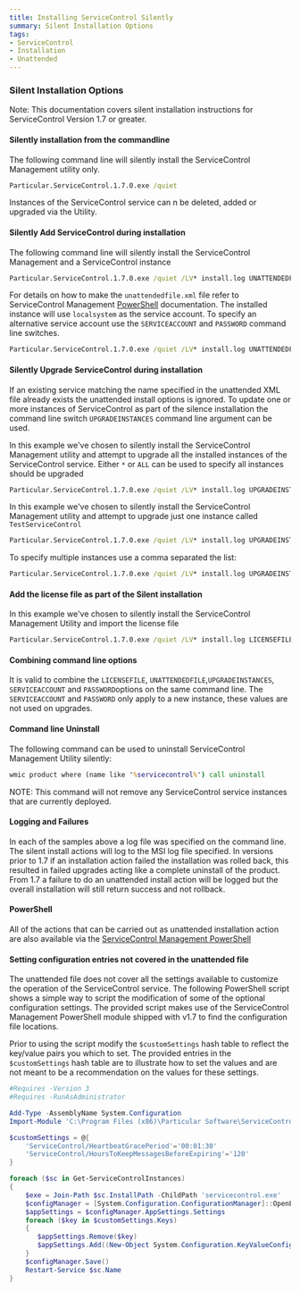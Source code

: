 ```yaml
---
title: Installing ServiceControl Silently
summary: Silent Installation Options
tags:
- ServiceControl
- Installation
- Unattended
---
```


### Silent Installation Options

Note:  This documentation covers silent installation instructions for ServiceControl Version 1.7 or greater.


#### Silently installation from the commandline

The following command line will silently install the ServiceControl Management utility only.

```bat
Particular.ServiceControl.1.7.0.exe /quiet
``` 

Instances of the ServiceControl service can n be deleted, added or upgraded via the Utility.


#### Silently Add ServiceControl during installation 

The following command line will silently install the ServiceControl Management and a ServiceControl instance

```bat
Particular.ServiceControl.1.7.0.exe /quiet /LV* install.log UNATTENDEDFILE=unattendfile.xml
```

For details on how to make the `unattendedfile.xml` file refer to ServiceControl Management [PowerShell](installation-powershell.md) documentation.
The installed instance will use `localsystem` as the service account.  To specify an alternative service account use the `SERVICEACCOUNT` and `PASSWORD` command line switches.

```bat
Particular.ServiceControl.1.7.0.exe /quiet /LV* install.log UNATTENDEDFILE=unattendfile.xml SERVICEACCOUNT=MyServiceAccount PASSWORD=MyPassword
```


#### Silently Upgrade ServiceControl during installation

If an existing service matching the name specified in the unattended XML file already exists the unattended install options is ignored. 
To update one or more instances of ServiceControl as part of the silence installation the command line switch `UPGRADEINSTANCES` command line argument can be used.   
 

In this example we've chosen to silently install the ServiceControl Management utility and attempt to upgrade all the installed instances of the ServiceControl service.  Either `*` or  `ALL` can be used to specify all instances should be upgraded


```bat
Particular.ServiceControl.1.7.0.exe /quiet /LV* install.log UPGRADEINSTANCES=ALL

``` 

In this example we've chosen to silently install the ServiceControl Management utility and attempt to upgrade just one instance called `TestServiceControl`

```bat
Particular.ServiceControl.1.7.0.exe /quiet /LV* install.log UPGRADEINSTANCES=TestServiceControl
``` 

To specify multiple instances use a comma separated the list: 

```bat
Particular.ServiceControl.1.7.0.exe /quiet /LV* install.log UPGRADEINSTANCES=TestServiceControl,ProdServiceControl 
``` 


#### Add the license file as part of the Silent installation

In this example we've chosen to silently install the ServiceControl Management Utility and import the license file

```bat
Particular.ServiceControl.1.7.0.exe /quiet /LV* install.log LICENSEFILE=license.xml
```


#### Combining command line options

It is valid to combine the `LICENSEFILE`, `UNATTENDEDFILE`,`UPGRADEINSTANCES`,  `SERVICEACCOUNT` and `PASSWORD`options on the same command line.
The `SERVICEACCOUNT` and `PASSWORD` only apply to a new instance, these values are not used on upgrades.


#### Command line Uninstall

The following command can be used to uninstall ServiceControl Management Utility silently:

```bat
wmic product where (name like '%servicecontrol%') call uninstall
```

NOTE: This command will not remove any ServiceControl service instances that are currently deployed.

 
#### Logging and Failures
In each of the samples above a log file was specified on the command line. The silent install actions will log to the MSI log file specified.  In versions prior to 1.7 if an installation action failed the installation was rolled back, this resulted in failed upgrades acting like a complete uninstall of the product.  From 1.7 a failure to do an unattended install action will be logged but the overall installation will still return success and not rollback.

#### PowerShell

All of the actions that can be carried out as unattended installation action are also available via the [ServiceControl Management PowerShell](installation-powershell.md)    


#### Setting configuration entries not covered in the unattended file

The unattended file does not cover all the settings available to customize the operation of the ServiceControl service.
The following PowerShell script shows a simple way to script the modification of some of the optional configuration settings.  The provided script makes use of the ServiceControl Management PowerShell module shipped with v1.7 to find the configuration file locations.


Prior to using the script modify the `$customSettings` hash table to reflect the key/value pairs you which to set.
The provided entries in the `$customSettings` hash table are to illustrate how to set the values and are not meant to be a recommendation on the values for these settings.

```powershell
#Requires -Version 3
#Requires -RunAsAdministrator

Add-Type -AssemblyName System.Configuration
Import-Module 'C:\Program Files (x86)\Particular Software\ServiceControl Management\ServiceControlMgmt.psd1'

$customSettings = @{
    'ServiceControl/HeartbeatGracePeriod'='00:01:30'  
    'ServiceControl/HoursToKeepMessagesBeforeExpiring'='120' 
}

foreach ($sc in Get-ServiceControlInstances)
{
	$exe = Join-Path $sc.InstallPath -ChildPath 'servicecontrol.exe'
    $configManager = [System.Configuration.ConfigurationManager]::OpenExeConfiguration($exe)
	$appSettings = $configManager.AppSettings.Settings
	foreach ($key in $customSettings.Keys)
	{
	   $appSettings.Remove($key)
	   $appSettings.Add((New-Object System.Configuration.KeyValueConfigurationElement($key, $customSettings[$key])))
	}                 
	$configManager.Save()
	Restart-Service $sc.Name
}

```
